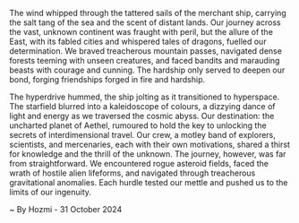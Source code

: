 
The wind whipped through the tattered sails of the merchant ship, carrying the salt tang of the sea and the scent of distant lands. Our journey across the vast, unknown continent was fraught with peril, but the allure of the East, with its fabled cities and whispered tales of dragons, fuelled our determination. We braved treacherous mountain passes, navigated dense forests teeming with unseen creatures, and faced bandits and marauding beasts with courage and cunning. The hardship only served to deepen our bond, forging friendships forged in fire and hardship.

The hyperdrive hummed, the ship jolting as it transitioned to hyperspace. The starfield blurred into a kaleidoscope of colours, a dizzying dance of light and energy as we traversed the cosmic abyss. Our destination: the uncharted planet of Aethel, rumoured to hold the key to unlocking the secrets of interdimensional travel. Our crew, a motley band of explorers, scientists, and mercenaries, each with their own motivations, shared a thirst for knowledge and the thrill of the unknown. The journey, however, was far from straightforward. We encountered rogue asteroid fields, faced the wrath of hostile alien lifeforms, and navigated through treacherous gravitational anomalies. Each hurdle tested our mettle and pushed us to the limits of our ingenuity. 

~ By Hozmi - 31 October 2024
